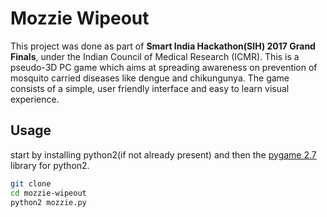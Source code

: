 # Mozzie Wipeout

This project was done as part of **Smart India Hackathon(SIH) 2017 Grand Finals**, under the Indian Council of Medical Research (ICMR).
This is a pseudo-3D PC game which aims at spreading awareness on prevention of mosquito carried diseases like dengue and chikungunya. The game consists of a simple, user friendly interface and easy to learn visual experience.

## Usage
start by installing python2(if not already present) and then the [pygame 2.7](https://www.pygame.org/wiki/GettingStarted) library for python2.  

```bash
git clone
cd mozzie-wipeout
python2 mozzie.py
```
